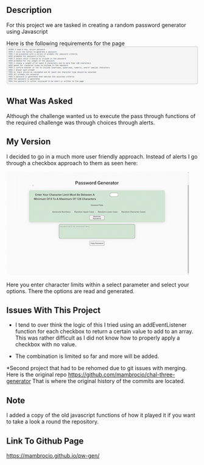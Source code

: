 # <Mod Three Challenge>

## Description

For this project we are tasked in creating a random password generator using Javascript

Here is the following requirements for the page
![Project Requirements](assets/images/requirements.PNG)

## What Was Asked

Although the challenge wanted us to execute the pass through functions of the required challenge was through choices through alerts.

## My Version

I decided to go in a much more user friendly approach. Instead of alerts I go through a checkbox approach to them as seen here:


![Project Requirements](assets/images/Password_Generator_Ex.gif)

Here you enter character limits within a select parameter and select your options. There the options are read and generated.

## Issues With This Project

* I tend to over think the logic of this I tried using an addEventListener function for each checkbox to return a certain value to add to an array. This was rather difficult as I did not know how to properly apply a checkbox with no value. 

* The combination is limited so far and more will be added.

*Second project that had to be rehomed due to git issues with merging. Here is the original repo https://github.com/mambrocio/chal-three-generator
That is where the original history of the commits are located.


## Note

I added a copy of the old javascript functions of how it played it if you want to take a look a round the repository.

## Link To Github Page

https://mambrocio.github.io/pw-gen/
